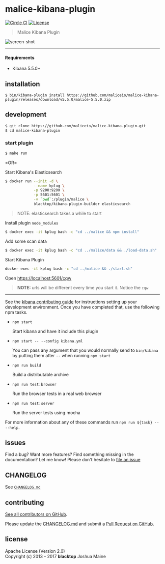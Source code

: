 malice-kibana-plugin
====================

[![Circle CI](https://circleci.com/gh/maliceio/malice-kibana-plugin.png?style=shield)](https://circleci.com/gh/maliceio/malice-kibana-plugin) [![License](https://img.shields.io/badge/licence-Apache%202.0-blue.svg)](http://www.apache.org/licenses/LICENSE-2.0)

> Malice Kibana Plugin

![screen-shot](https://raw.githubusercontent.com/maliceio/malice-kibana-plugin/master/docs/screen-shot.png)

---

#### Requirements

-	Kibana 5.5.0+

installation
------------

```
$ bin/kibana-plugin install https://github.com/maliceio/malice-kibana-plugin/releases/download/v5.5.0/malice-5.5.0.zip
```

development
-----------

```bash
$ git clone https://github.com/maliceio/malice-kibana-plugin.git
$ cd malice-kibana-plugin
```

### start plugin

```bash
$ make run
```

=OR=

Start Kibana's Elasticsearch

```bash
$ docker run --init -d \
             --name kplug \
             -p 9200:9200 \
             -p 5601:5601 \
             -v `pwd`:/plugin/malice \
             blacktop/kibana-plugin-builder elasticsearch
```

> NOTE: elasticsearch takes a while to start

Install plugin `node_modules`

```bash
$ docker exec -it kplug bash -c "cd ../malice && npm install"
```

Add some scan data

```bash
$ docker exec -it kplug bash -c "cd ../malice/data && ./load-data.sh"
```

Start Kibana Plugin

```sh
docker exec -it kplug bash -c "cd ../malice && ./start.sh"
```

Open [https://localhost:5601/cqw](https://localhost:5601/cqw)

> **NOTE:** urls will be different every time you start it. Notice the `cqw`

---

See the [kibana contributing guide](https://github.com/elastic/kibana/blob/master/CONTRIBUTING.md) for instructions setting up your development environment. Once you have completed that, use the following npm tasks.

-	`npm start`

	Start kibana and have it include this plugin

-	`npm start -- --config kibana.yml`

	You can pass any argument that you would normally send to `bin/kibana` by putting them after `--` when running `npm start`

-	`npm run build`

	Build a distributable archive

-	`npm run test:browser`

	Run the browser tests in a real web browser

-	`npm run test:server`

	Run the server tests using mocha

For more information about any of these commands run `npm run ${task} -- --help`.

## issues

Find a bug? Want more features? Find something missing in the documentation? Let me know! Please don't hesitate to [file an issue](https://github.com/maliceio/malice-kibana-plugin/issues/new)

## CHANGELOG

See [`CHANGELOG.md`](https://github.com/maliceio/malice-kibana-plugin/blob/master/CHANGELOG.md)

## contributing

[See all contributors on GitHub](https://github.com/maliceio/malice-kibana-plugin/graphs/contributors).

Please update the [CHANGELOG.md](https://github.com/maliceio/malice-kibana-plugin/blob/master/CHANGELOG.md) and submit a [Pull Request on GitHub](https://help.github.com/articles/using-pull-requests/).

## license

Apache License (Version 2.0)  
Copyright (c) 2013 - 2017 **blacktop** Joshua Maine
